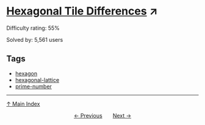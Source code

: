 # [Hexagonal Tile Differences](https://projecteuler.net/problem=128) ↗️

Difficulty rating: 55%

Solved by: 5,561 users
## Tags

- [hexagon](../tags/hexagon.md)
- [hexagonal-lattice](../tags/hexagonal-lattice.md)
- [prime-number](../tags/prime-number.md)



---

[↑ Main Index](../README.md)


<div align=center><a href='127.md'>← Previous</a> &nbsp;&nbsp; &nbsp;&nbsp;  <a href='129.md'>Next →</a></div>
